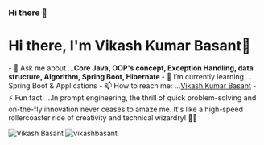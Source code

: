 ### Hi there 👋

<!--
**vikashbasant/vikashbasant** is a ✨ _special_ ✨ repository because its `README.md` (this file) appears on your GitHub profile.

Here are some ideas to get you started:

- 🔭 I’m currently working on ...
- 🌱 I’m currently learning ...
- 👯 I’m looking to collaborate on ...
- 🤔 I’m looking for help with ...
- 💬 Ask me about ...
- 📫 How to reach me: ...
- 😄 Pronouns: ...
- ⚡ Fun fact: ...
-->

<h1 algin="center">Hi there, I'm Vikash Kumar Basant👋</h1>
- 💬 Ask me about ...<strong>Core Java, OOP's concept, Exception Handling, data structure, Algorithm, Spring Boot, Hibernate </strong>
- 🌱 I’m currently learning ... <storng>Spring Boot & Applications </storng>
- 📫 How to reach me: ...<a href="https://www.linkedin.com/in/basantvikash360/" target="_blank">Vikash Kumar Basant</a>
- ⚡ Fun fact: ...In prompt engineering, the thrill of quick problem-solving and on-the-fly innovation never ceases to amaze me. It's like a high-speed rollercoaster ride of creativity and technical wizardry! 🎢🚀

<p algin="center">
  <img src="" alt="Vikash Basant">
  <img src="https://github-readme-stats.vercel.app/api?username=vikashbasant&show_icons=true" alt="vikashbasant">
</p>
<p algin="center">
  <a href="" target="_blank"><img src="" height="30" width="30></a>
  
</p>
